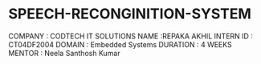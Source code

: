 # SPEECH-RECONGINITION-SYSTEM
COMPANY : CODTECH IT SOLUTIONS NAME :REPAKA AKHIL INTERN ID : CT04DF2004 DOMAIN : Embedded Systems DURATION : 4 WEEKS MENTOR : Neela Santhosh Kumar
